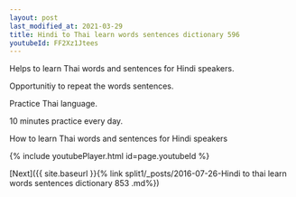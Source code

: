 ```yaml
---
layout: post
last_modified_at: 2021-03-29
title: Hindi to Thai learn words sentences dictionary 596 
youtubeId: FF2Xz1Jtees
---
```

 
 
Helps to learn Thai words and sentences for Hindi speakers.

Opportunitiy to repeat the words sentences. 

Practice Thai language. 
 
10 minutes practice every day. 
 
How to learn Thai words and sentences for Hindi speakers 
 
{% include youtubePlayer.html id=page.youtubeId %}
 
 
[Next]({{ site.baseurl }}{% link  split1/_posts/2016-07-26-Hindi to thai learn words sentences dictionary 853 .md%})
 
